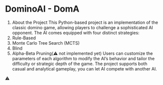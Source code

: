 # DominoAI - DomA

1. About the Project
This Python-based project is an implementation of the classic domino game, allowing players to challenge a sophisticated AI opponent. The AI comes equipped with four distinct strategies:
  1. Rule-Based
  2. Monte Carlo Tree Search (MCTS)
  3. Blind
  4. Alpha-Beta Pruning(⚠️ not implemented yet) 
Users can customize the parameters of each algorithm to modify the AI’s behavior and tailor the difficulty or strategic depth of the game.
The project supports both casual and analytical gameplay, you can let AI compete with another AI.

:warning: 
